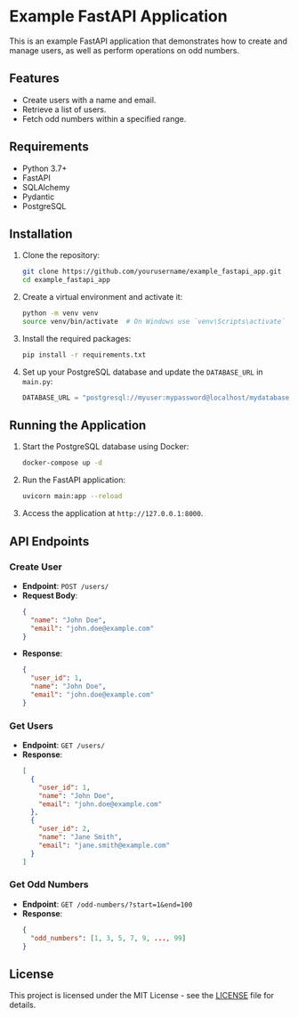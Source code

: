 # Example FastAPI Application

This is an example FastAPI application that demonstrates how to create and manage users, as well as perform operations on odd numbers.

## Features

- Create users with a name and email.
- Retrieve a list of users.
- Fetch odd numbers within a specified range.

## Requirements

- Python 3.7+
- FastAPI
- SQLAlchemy
- Pydantic
- PostgreSQL

## Installation

1. Clone the repository:

   ```bash
   git clone https://github.com/yourusername/example_fastapi_app.git
   cd example_fastapi_app
   ```

2. Create a virtual environment and activate it:

   ```bash
   python -m venv venv
   source venv/bin/activate  # On Windows use `venv\Scripts\activate`
   ```

3. Install the required packages:

   ```bash
   pip install -r requirements.txt
   ```

4. Set up your PostgreSQL database and update the `DATABASE_URL` in `main.py`:

   ```python
   DATABASE_URL = "postgresql://myuser:mypassword@localhost/mydatabase"
   ```

## Running the Application

1. Start the PostgreSQL database using Docker:

   ```bash
   docker-compose up -d
   ```

2. Run the FastAPI application:

   ```bash
   uvicorn main:app --reload
   ```

3. Access the application at `http://127.0.0.1:8000`.

## API Endpoints

### Create User

- **Endpoint**: `POST /users/`
- **Request Body**:
  ```json
  {
    "name": "John Doe",
    "email": "john.doe@example.com"
  }
  ```
- **Response**:
  ```json
  {
    "user_id": 1,
    "name": "John Doe",
    "email": "john.doe@example.com"
  }
  ```

### Get Users

- **Endpoint**: `GET /users/`
- **Response**:
  ```json
  [
    {
      "user_id": 1,
      "name": "John Doe",
      "email": "john.doe@example.com"
    },
    {
      "user_id": 2,
      "name": "Jane Smith",
      "email": "jane.smith@example.com"
    }
  ]
  ```

### Get Odd Numbers

- **Endpoint**: `GET /odd-numbers/?start=1&end=100`
- **Response**:
  ```json
  {
    "odd_numbers": [1, 3, 5, 7, 9, ..., 99]
  }
  ```

## License

This project is licensed under the MIT License - see the [LICENSE](LICENSE) file for details.
